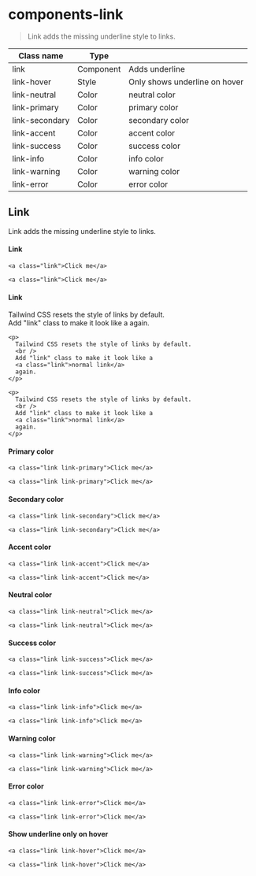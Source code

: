 # components-link

> Link adds the missing underline style to links.

| Class name     | Type      |                               |
| -------------- | --------- | ----------------------------- |
| link           | Component | Adds underline                |
| link-hover     | Style     | Only shows underline on hover |
| link-neutral   | Color     | neutral color                 |
| link-primary   | Color     | primary color                 |
| link-secondary | Color     | secondary color               |
| link-accent    | Color     | accent color                  |
| link-success   | Color     | success color                 |
| link-info      | Color     | info color                    |
| link-warning   | Color     | warning color                 |
| link-error     | Color     | error color                   |

## Link

Link adds the missing underline style to links.

[](#link)

#### Link

    <a class="link">Click me</a>

    <a class="link">Click me</a>

[](#link)

#### Link

Tailwind CSS resets the style of links by default.  
Add "link" class to make it look like a again.

    <p>
      Tailwind CSS resets the style of links by default.
      <br />
      Add "link" class to make it look like a
      <a class="link">normal link</a>
      again.
    </p>

    <p>
      Tailwind CSS resets the style of links by default.
      <br />
      Add "link" class to make it look like a
      <a class="link">normal link</a>
      again.
    </p>

[](#primary-color)

#### Primary color

    <a class="link link-primary">Click me</a>

    <a class="link link-primary">Click me</a>

[](#secondary-color)

#### Secondary color

    <a class="link link-secondary">Click me</a>

    <a class="link link-secondary">Click me</a>

[](#accent-color)

#### Accent color

    <a class="link link-accent">Click me</a>

    <a class="link link-accent">Click me</a>

[](#neutral-color)

#### Neutral color

    <a class="link link-neutral">Click me</a>

    <a class="link link-neutral">Click me</a>

[](#success-color)

#### Success color

    <a class="link link-success">Click me</a>

    <a class="link link-success">Click me</a>

[](#info-color)

#### Info color

    <a class="link link-info">Click me</a>

    <a class="link link-info">Click me</a>

[](#warning-color)

#### Warning color

    <a class="link link-warning">Click me</a>

    <a class="link link-warning">Click me</a>

[](#error-color)

#### Error color

    <a class="link link-error">Click me</a>

    <a class="link link-error">Click me</a>

[](#show-underline-only-on-hover)

#### Show underline only on hover

    <a class="link link-hover">Click me</a>

    <a class="link link-hover">Click me</a>
